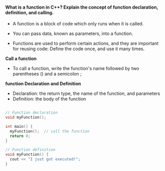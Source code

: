 <h4>What is a function in C++? Explain the concept of function declaration, definition, and calling.</h4>


- A function is a block of code which only runs when it is called.

- You can pass data, known as parameters, into a function.

- Functions are used to perform certain actions, and they are important for reusing code: Define the code once, and use it many times.

<b> Call a function </b>

- To call a function, write the function's name followed by two parentheses () and a semicolon ;

<b>function Declaration and Definition</b>

- Declaration: the return type, the name of the function, and parameters 
- Definition: the body of the function 

```cpp

// Function declaration
void myFunction();

int main() {
  myFunction();  // call the function
  return 0;
}

// Function definition
void myFunction() {
  cout << "I just got executed!";
}
```